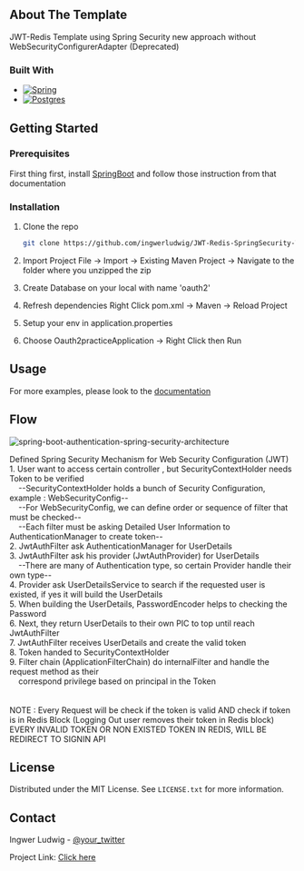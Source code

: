 <!-- JWT with Redis (Jedis) Spring Security Template -->
## About The Template


JWT-Redis Template using Spring Security new approach without WebSecurityConfigurerAdapter (Deprecated)


### Built With

* [![Spring][Spring.com]][Spring-url]
* [![Postgres][Postgre.com]][Postgre-url]


<!-- GETTING STARTED -->
## Getting Started

### Prerequisites

First thing first, install <a href="https://docs.spring.io/spring-boot/docs/1.0.2.RELEASE/reference/html/getting-started-installing-spring-boot.html">SpringBoot</a> and follow those instruction from that documentation

### Installation

1. Clone the repo
   ```sh
   git clone https://github.com/ingwerludwig/JWT-Redis-SpringSecurity-Template.git
   ```
   
2. Import Project
   File -> Import -> Existing Maven Project -> Navigate to the folder where you unzipped the zip

3. Create Database on your local with name 'oauth2'

4. Refresh dependencies
   Right Click pom.xml -> Maven -> Reload Project
   
5. Setup your env in application.properties

6. Choose Oauth2practiceApplication -> Right Click then Run


<!-- USAGE EXAMPLES -->
## Usage

For more examples, please look to the <a href="https://documenter.getpostman.com/view/26715144/2s93eVVYcp">documentation</a>



<!-- SPRING SECURITY FLOW -->
## Flow
![spring-boot-authentication-spring-security-architecture](https://user-images.githubusercontent.com/54592376/235856519-8af31b9c-cf20-49ff-aef4-3fe72e3ccbe9.png)

Defined Spring Security Mechanism for Web Security Configuration (JWT) <br />
    1. User want to access certain controller , but SecurityContextHolder needs Token to be verified <br />
        &nbsp;&nbsp;&nbsp;&nbsp;--SecurityContextHolder holds a bunch of Security Configuration, example : WebSecurityConfig--<br />
        &nbsp;&nbsp;&nbsp;&nbsp;--For WebSecurityConfig, we can define order or sequence of filter that must be checked--<br />
        &nbsp;&nbsp;&nbsp;&nbsp;--Each filter must be asking Detailed User Information to AuthenticationManager to create token--<br />
    2. JwtAuthFilter ask AuthenticationManager for UserDetails<br />
    3. JwtAuthFilter ask his provider (JwtAuthProvider) for UserDetails<br />
        &nbsp;&nbsp;&nbsp;&nbsp;--There are many of Authentication type, so certain Provider handle their own type--<br />
    4. Provider ask UserDetailsService to search if the requested user is existed, if yes it will build the UserDetails<br />
    5. When building the UserDetails, PasswordEncoder helps to checking the Password<br />
    6. Next, they return UserDetails to their own PIC to top until reach JwtAuthFilter<br />
    7. JwtAuthFilter receives UserDetails and create the valid token<br />
    8. Token handed to SecurityContextHolder<br />
    9. Filter chain (ApplicationFilterChain) do internalFilter and handle the request method as their<br />
       &nbsp;&nbsp;&nbsp;&nbsp;correspond privilege based on principal in the Token<br />
        <br /><br />
 NOTE : Every Request will be check if the token is valid AND check if token is in Redis Block (Logging Out user removes their token in Redis block)<br />
 EVERY INVALID TOKEN OR NON EXISTED TOKEN IN REDIS, WILL BE REDIRECT TO SIGNIN API<br />


<!-- LICENSE -->
## License

Distributed under the MIT License. See `LICENSE.txt` for more information.



<!-- CONTACT -->
## Contact

Ingwer Ludwig - [@your_twitter](https://twitter.com/your_username)

Project Link: <a href="https://github.com/ingwerludwig/JWT-Redis-SpringSecurity-Template">Click here</a>


<!-- MARKDOWN LINKS & IMAGES -->
<!-- https://www.markdownguide.org/basic-syntax/#reference-style-links -->
[contributors-shield]: https://img.shields.io/github/contributors/othneildrew/Best-README-Template.svg?style=for-the-badge
[contributors-url]: https://github.com/othneildrew/Best-README-Template/graphs/contributors
[forks-shield]: https://img.shields.io/github/forks/othneildrew/Best-README-Template.svg?style=for-the-badge
[forks-url]: https://github.com/othneildrew/Best-README-Template/network/members
[stars-shield]: https://img.shields.io/github/stars/othneildrew/Best-README-Template.svg?style=for-the-badge
[stars-url]: https://github.com/othneildrew/Best-README-Template/stargazers
[issues-shield]: https://img.shields.io/github/issues/othneildrew/Best-README-Template.svg?style=for-the-badge
[issues-url]: https://github.com/othneildrew/Best-README-Template/issues
[license-shield]: https://img.shields.io/github/license/othneildrew/Best-README-Template.svg?style=for-the-badge
[license-url]: https://github.com/othneildrew/Best-README-Template/blob/master/LICENSE.txt
[linkedin-shield]: https://img.shields.io/badge/-LinkedIn-black.svg?style=for-the-badge&logo=linkedin&colorB=555
[linkedin-url]: https://linkedin.com/in/othneildrew
[product-screenshot]: images/screenshot.png
[Next.js]: https://img.shields.io/badge/next.js-000000?style=for-the-badge&logo=nextdotjs&logoColor=white
[Next-url]: https://nextjs.org/
[React.js]: https://img.shields.io/badge/React-20232A?style=for-the-badge&logo=react&logoColor=61DAFB
[React-url]: https://reactjs.org/
[Vue.js]: https://img.shields.io/badge/Vue.js-35495E?style=for-the-badge&logo=vuedotjs&logoColor=4FC08D
[Vue-url]: https://vuejs.org/
[Angular.io]: https://img.shields.io/badge/Angular-DD0031?style=for-the-badge&logo=angular&logoColor=white
[Angular-url]: https://angular.io/
[Svelte.dev]: https://img.shields.io/badge/Svelte-4A4A55?style=for-the-badge&logo=svelte&logoColor=FF3E00
[Svelte-url]: https://svelte.dev/
[Laravel.com]: https://img.shields.io/badge/Laravel-FF2D20?style=for-the-badge&logo=laravel&logoColor=white
[Laravel-url]: https://laravel.com
[Bootstrap.com]: https://img.shields.io/badge/Bootstrap-563D7C?style=for-the-badge&logo=bootstrap&logoColor=white
[Bootstrap-url]: https://getbootstrap.com
[JQuery.com]: https://img.shields.io/badge/jQuery-0769AD?style=for-the-badge&logo=jquery&logoColor=white
[JQuery-url]: https://jquery.com 
[Postgre.com]: https://img.shields.io/badge/postgres-%23316192.svg?style=for-the-badge&logo=postgresql&logoColor=white
[Postgre-url]: https://www.postgresql.org/
[Spring.com]: https://img.shields.io/badge/Spring-6DB33F?style=for-the-badge&logo=spring&logoColor=white
[Spring-url]: https://spring.io/

